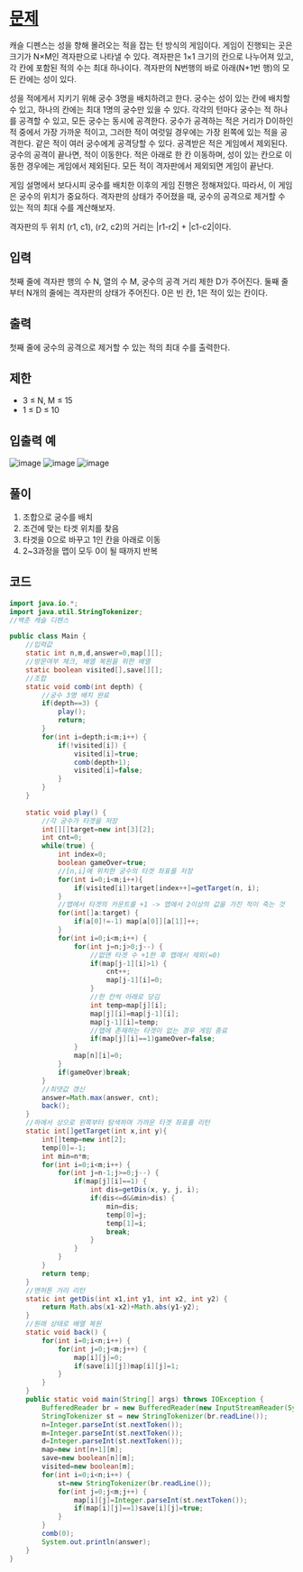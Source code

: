 # [문제](https://www.acmicpc.net/problem/17135)  
캐슬 디펜스는 성을 향해 몰려오는 적을 잡는 턴 방식의 게임이다. 게임이 진행되는 곳은 크기가 N×M인 격자판으로 나타낼 수 있다. 격자판은 1×1 크기의 칸으로 나누어져 있고, 각 칸에 포함된 적의 수는 최대 하나이다. 격자판의 N번행의 바로 아래(N+1번 행)의 모든 칸에는 성이 있다.

성을 적에게서 지키기 위해 궁수 3명을 배치하려고 한다. 궁수는 성이 있는 칸에 배치할 수 있고, 하나의 칸에는 최대 1명의 궁수만 있을 수 있다. 각각의 턴마다 궁수는 적 하나를 공격할 수 있고, 모든 궁수는 동시에 공격한다. 궁수가 공격하는 적은 거리가 D이하인 적 중에서 가장 가까운 적이고, 그러한 적이 여럿일 경우에는 가장 왼쪽에 있는 적을 공격한다. 같은 적이 여러 궁수에게 공격당할 수 있다. 공격받은 적은 게임에서 제외된다. 궁수의 공격이 끝나면, 적이 이동한다. 적은 아래로 한 칸 이동하며, 성이 있는 칸으로 이동한 경우에는 게임에서 제외된다. 모든 적이 격자판에서 제외되면 게임이 끝난다. 

게임 설명에서 보다시피 궁수를 배치한 이후의 게임 진행은 정해져있다. 따라서, 이 게임은 궁수의 위치가 중요하다. 격자판의 상태가 주어졌을 때, 궁수의 공격으로 제거할 수 있는 적의 최대 수를 계산해보자.

격자판의 두 위치 (r1, c1), (r2, c2)의 거리는 |r1-r2| + |c1-c2|이다.


## 입력  
첫째 줄에 격자판 행의 수 N, 열의 수 M, 궁수의 공격 거리 제한 D가 주어진다. 둘째 줄부터 N개의 줄에는 격자판의 상태가 주어진다. 0은 빈 칸, 1은 적이 있는 칸이다.


## 출력  
첫째 줄에 궁수의 공격으로 제거할 수 있는 적의 최대 수를 출력한다.

## 제한  
- 3 ≤ N, M ≤ 15
- 1 ≤ D ≤ 10

## 입출력 예  
![image](https://user-images.githubusercontent.com/59672592/162440588-bda3cb95-7d3a-4315-98c8-097999a198c2.png)
![image](https://user-images.githubusercontent.com/59672592/162440637-db6aada0-42ee-4259-ae70-583f2c2c60e8.png)
![image](https://user-images.githubusercontent.com/59672592/162440684-b28ac542-f48d-4d10-85c9-921808fc8418.png)

## 풀이  
1. 조합으로 궁수를 배치
2. 조건에 맞는 타겟 위치를 찾음
3. 타겟을 0으로 바꾸고 1인 칸을 아래로 이동
4. 2~3과정을 맵이 모두 0이 될 때까지 반복


## 코드  

```java
import java.io.*;
import java.util.StringTokenizer;
//백준 캐슬 디펜스

public class Main {
	//입력값
	static int n,m,d,answer=0,map[][];
	//방문여부 체크, 배열 복원을 위한 배열
	static boolean visited[],save[][];
	//조합
	static void comb(int depth) {
		//궁수 3명 배치 완료
		if(depth==3) {
			play();
			return;
		}
		for(int i=depth;i<m;i++) {
			if(!visited[i]) {
				visited[i]=true;
				comb(depth+1);
				visited[i]=false;
			}
		}
	}
	
	static void play() {
		//각 궁수가 타겟을 저장
		int[][]target=new int[3][2];
		int cnt=0;
		while(true) {
			int index=0;
			boolean gameOver=true;
			//[n,i]에 위치한 궁수의 타겟 좌표를 저장
			for(int i=0;i<m;i++){
				if(visited[i])target[index++]=getTarget(n, i);
			}
			//맵에서 타겟의 카운트를 +1 -> 맵에서 2이상의 값을 가진 적이 죽는 것
			for(int[]a:target) {
				if(a[0]!=-1) map[a[0]][a[1]]++;
			}
			for(int i=0;i<m;i++) {
				for(int j=n;j>0;j--) {
					//없앤 타겟 수 +1한 후 맵에서 제외(=0)
					if(map[j-1][i]>1) {
						cnt++;
						map[j-1][i]=0;
					}
					//한 칸씩 아래로 당김
					int temp=map[j][i];
					map[j][i]=map[j-1][i];
					map[j-1][i]=temp;
					//맵에 존재하는 타겟이 없는 경우 게임 종료
					if(map[j][i]==1)gameOver=false;
				}
				map[n][i]=0;
			}
			if(gameOver)break;
		}		
		//최댓값 갱신
		answer=Math.max(answer, cnt);
		back();
	}
	//하에서 상으로 왼쪽부터 탐색하며 가까운 타겟 좌표를 리턴
	static int[]getTarget(int x,int y){
		int[]temp=new int[2];
		temp[0]=-1;
		int min=n*m;
		for(int i=0;i<m;i++) {
			for(int j=n-1;j>=0;j--) {
				if(map[j][i]==1) {
					int dis=getDis(x, y, j, i);
					if(dis<=d&&min>dis) {
						min=dis;
						temp[0]=j;
						temp[1]=i;
						break;
					}
				}
			}
		}
		return temp;
	}
	//맨허튼 거리 리턴
	static int getDis(int x1,int y1, int x2, int y2) {
		return Math.abs(x1-x2)+Math.abs(y1-y2);
	}
	//원래 상태로 배열 복원
	static void back() {
		for(int i=0;i<n;i++) {
			for(int j=0;j<m;j++) {
				map[i][j]=0;
				if(save[i][j])map[i][j]=1;
			}
		}
	}
	public static void main(String[] args) throws IOException {
		BufferedReader br = new BufferedReader(new InputStreamReader(System.in));
		StringTokenizer st = new StringTokenizer(br.readLine());
		n=Integer.parseInt(st.nextToken());
		m=Integer.parseInt(st.nextToken());
		d=Integer.parseInt(st.nextToken());
		map=new int[n+1][m];
		save=new boolean[n][m];
		visited=new boolean[m];
		for(int i=0;i<n;i++) {
			st=new StringTokenizer(br.readLine());
			for(int j=0;j<m;j++) {
				map[i][j]=Integer.parseInt(st.nextToken());
				if(map[i][j]==1)save[i][j]=true;
			}
		}
		comb(0);
		System.out.println(answer);
	}
}
```
